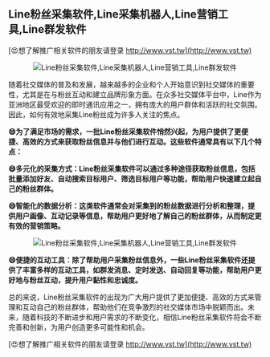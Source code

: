 ## **Line粉丝采集软件,Line采集机器人,Line营销工具,Line群发软件**

[😍想了解推广相关软件的朋友请登录 http://www.vst.tw](http://www.vst.tw)

 <center><img src="https://vst.tw/MP4/tuiguang/png/6.png" alt="Line粉丝采集软件,Line采集机器人,Line营销工具,Line群发软件"></center>

随着社交媒体的普及和发展，越来越多的企业和个人开始意识到社交媒体的重要性，尤其是在与粉丝互动和建立品牌形象方面。在众多社交媒体平台中，Line作为亚洲地区最受欢迎的即时通讯应用之一，拥有庞大的用户群体和活跃的社交氛围。因此，如何有效地采集Line粉丝成为许多人关注的焦点。

**😄为了满足市场的需求，一批Line粉丝采集软件悄然兴起，为用户提供了更便捷、高效的方式来获取粉丝信息并与他们进行互动。这些软件通常具有以下几个特点：**

**😄多元化的采集方式：Line粉丝采集软件可以通过多种途径获取粉丝信息，包括批量添加好友、自动搜索目标用户、筛选目标用户等功能，帮助用户快速建立起自己的粉丝群体。**

**😄智能化的数据分析：这类软件通常会对采集到的粉丝数据进行分析和整理，提供用户画像、互动记录等信息，帮助用户更好地了解自己的粉丝群体，从而制定更有效的营销策略。**

 <center><img src="https://vst.tw/MP4/tuiguang/png/3.png" alt="Line粉丝采集软件,Line采集机器人,Line营销工具,Line群发软件"></center>

**😄便捷的互动工具：除了帮助用户采集粉丝信息外，一些Line粉丝采集软件还提供了丰富多样的互动工具，如群发消息、定时发送、自动回复等功能，帮助用户更好地与粉丝互动，提升用户黏性和忠诚度。**

总的来说，Line粉丝采集软件的出现为广大用户提供了更加便捷、高效的方式来管理和互动自己的粉丝群体，帮助他们在竞争激烈的社交媒体市场中脱颖而出。未来，随着科技的不断进步和用户需求的不断变化，相信Line粉丝采集软件将会不断完善和创新，为用户创造更多可能性和机会。

[😍想了解推广相关软件的朋友请登录 http://www.vst.tw](http://www.vst.tw)



